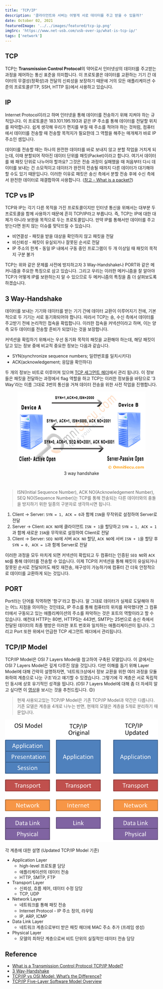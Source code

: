 ```yaml
---
title: 'TCP/IP'
description: '클라이언트와 서버는 어떻게 서로 데이터를 주고 받을 수 있을까?'
date: October 02, 2021
featuredImage: '../../images/featured/tcp-ip.png'
imgSrc: 'https://www.net-usb.com/usb-over-ip/what-is-tcp-ip/'
tags: ['network']
---
```


## TCP

TCP는 **Transmission Control Protocol**의 약어로서 인터넷상의 데이터를 주고받는 과정을 제어하는 통신 표준을 의미합니다. 이 프로토콜은 데이터를 교환하는 기기 간 데이터의 무결성(정확성)과 전달의 신뢰성을 보장하기 때문에 거의 모든 애플리케이션 수준의 프로토콜(FTP, SSH, HTTP 등)에서 사용하고 있습니다.

## IP

Internet Protocol이라고 하며 인터넷을 통해 데이터를 전송하기 위해 지켜야 하는 규칙입니다. 이 프로토콜은 183.101.195.193과 같은 IP 주소를 통해 데이터를 전달할 위치를 파악합니다. 쉽게 생각해 우리가 편지를 부칠 때 주소를 적어야 하는 것처럼, 컴퓨터에서 데이터를 전송할 때 전송할 목적지가 필요한데 그 역할을 해주는 매개체가 바로 IP 주소인 셈입니다.

데이터를 전송할 때는 하나의 완전한 데이터를 바로 보내지 않고 분할 작업을 거치게 되는데, 이때 분할되어 작아진 데이터 단위를 패킷(Packet)이라고 합니다. 여기서 데이터를 왜 패킷 단위로 나누어야 할까요? 그것은 전송 과정이 실패했을 때 처음부터 다시 데이터를 보내는 건 소모적이고 데이터가 완전히 전송될 때까지 다른 데이터가 대기해야 할 수도 있기 때문입니다. 이러한 이유로 패킷은 송신 측에서 분할 전송 후에 수신 측에서 완전한 데이터로 재결합하여 사용합니다. ([참고 - What is a packet?](https://www.cloudflare.com/learning/network-layer/what-is-a-packet/))

## TCP vs IP

TCP와 IP는 각기 다른 목적을 가진 프로토콜이지만 인터넷 통신을 위해서는 대부분 두 프로토콜을 함께 사용하기 때문에 흔히 TCP/IP라고 부릅니다. 즉, TCP는 IP에 대한 대체가 아니라 보완을 목적으로 두는 프로토콜입니다. 만약 IP를 통해서만 데이터를 주고받는다면 원치 않는 이슈를 맞닥뜨릴 수 있습니다.

- 비연결성 - 패킷을 받을 대상을 확인하지 않고 패킷을 전달
- 비신뢰성 - 패킷이 유실되거나 잘못된 순서로 전달
- IP 주소의 한계 - 동일 IP 내에서 구동 중인 프로그램이 두 개 이상일 때 패킷의 목적지 구분 불가

TCP는 위와 같은 문제를 사전에 방지하고자 3 Way-Handshake나 PORT와 같은 메커니즘을 주요한 특징으로 삼고 있습니다. 그리고 우리는 이러한 메커니즘을 잘 알아야 TCP가 어떻게 IP를 보완하는지 알 수 있으므로 두 메커니즘의 특징을 좀 더 살펴보도록 하겠습니다.

## 3 Way-Handshake

데이터를 보내는 기기와 데이터를 받는 기기 간에 데이터 교환이 이루어지기 전에, 기본적으로 두 기기는 서로 동기화되어야 합니다. 따라서 TCP는 송, 수신 측에서 데이터를 주고받기 전에 논리적인 접속을 확립합니다. 이러한 접속을 커넥션이라고 하며, 이는 양측 모두 데이터를 전송할 준비가 되었다는 것을 보장합니다.

커넥션을 확립하기 위해서는 우선 동기화 목적의 패킷을 교환해야 하는데, 해당 패킷이 담고 있는 정보 중에 비교적 중요한 정보는 다음과 같습니다.

- SYN(synchronize sequence numbers; 일련번호를 일치시키다)
- ACK(acknowledgement; 응답을 확인하다)

두 개의 정보는 비트로 이루어져 있으며 [TCP 세그먼트 헤더](https://www.omnisecu.com/tcpip/tcp-header.php)에서 관리 됩니다. 이 정보들은 패킷을 전달하는 과정에서 flag 역할을 하고 TCP는 이러한 정보들을 바탕으로 '3 Way'라는 이름 그대로 3번의 통신을 거쳐 데이터 전송을 위한 사전 작업을 진행합니다.

<figure>
  <img src="../../images/body/three-way-handshake.jpeg" alt="3 way handshake" />
  <figcaption align="center">3 way handshake</figcaption>
</figure>

<br />

> ISN(Initial Sequence Number), ACK NO(Acknowledgement Number), SEQ NO(Sequence Number)는 TCP를 통해 전송되는 다른 데이터와의 충돌을 방지하기 위한 일종의 구분자로 생각하시면 됩니다.

1. Client → Server: `SYN = 1, ACK = 0`과 함께 `ISN`을 무작위로 설정하여 Server로 전달
2. Server → Client: `ACK NO`에 클라이언트 `ISN + 1`을 할당하고 `SYN = 1, ACK = 1`과 함께 새로운 `ISN`을 무작위로 설정하여 Client로 전달
3. Client → Server: `SEQ NO`에 서버 `ACK NO` 할당, `ACK NO`에 서버 `ISN + 1`을 할당 후 `SYN = 0, ACK = 1`과 함께 Server로 전달

이러한 과정을 모두 마치게 되면 커넥션이 확립되고 두 컴퓨터는 인증된 `SEQ NO`와 `ACK NO`를 통해 데이터를 전송할 수 있습니다. 이제 TCP의 커넥션을 통해 패킷이 유실되거나 잘못된 순서로 전달되어도 패킷 재전송, 재구성이 가능하기에 컴퓨터 간 더욱 안정적으로 데이터를 교환하게 되는 것입니다.

## PORT

Port라는 단어를 직역하면 '항구'라고 합니다. 말 그대로 데이터가 실제로 도달해야 하는 어느 지점을 의미하는 것인데요, IP 주소를 통해 컴퓨터의 위치를 파악했다면 그 컴퓨터에서 구동되고 있는 애플리케이션의 주소를 파악하는 것은 포트의 역할이라고 할 수 있습니다. 예컨대 HTTP는 80번, HTTPS는 443번, SMTP는 25번으로 송신 측에서 전달된 데이터의 최종 행방은 이러한 포트 번호와 일치하는 애플리케이션이 됩니다. 그리고 Port 또한 위에서 언급한 TCP 세그먼트 헤더에서 관리됩니다.

## TCP/IP Model

TCP/IP Model은 OSI 7 Layers Model을 참고하여 구축된 모델입니다. 이 글에서는 OSI 7 Layers Model은 깊게 다루진 않을 것입니다. 다만 이해를 돕기 위해 Layer Model에 대해 간략히 설명하자면, '네트워크상에서 정보 교환을 위한 여러 과정을 모듈화하여 계층으로 나눈 구조'라고 얘기할 수 있겠습니다. 그렇기에 각 계층은 서로 독립적인 동시에 상호 유기적인 성격을 띱니다. (OSI 7 Layers Model에 대해 좀 더 자세히 알고 싶다면 이 [영상](https://www.youtube.com/watch?v=1pfTxp25MA8)을 보시는 것을 추천드립니다. 😊)

> 현재 사용되고있는 TCP/IP Model은 기존 TCP/IP Model과 약간은 다릅니다. 기존 모델은 계층을 4개로 나누는 반면, 현재의 모델은 계층을 5개로 분리하기 때문입니다.

<img src="../../images/body/tcp-model.png" alt="tcp model" />

<br />

각 계층에 대한 설명 (Updated TCP/IP Model 기준)

- Application Layer
  - high-level 프로토콜 담당
  - 애플리케이션의 데이터 전송
  - HTTP, SMTP, FTP
- Transport Layer
  - 신뢰성, 흐름 제어, 데이터 수정 담당
  - TCP, UDP
- Network Layer
  - 네트워크를 통해 패킷 전송
  - Internet Protocol - IP 주소 정의, 라우팅
  - IP, ARP, ICMP
- Data Link Layer
  - 네트워크 계층으로부터 받은 패킷 헤더에 MAC 주소 추가 (프레임 생성)
- Physical Layer
  - 모델의 최하단 계층으로써 비트 단위의 실질적인 데이터 전송 담당

## Reference

- [What is a Transmission Control Protocol TCP/IP Model?](https://www.fortinet.com/resources/cyberglossary/tcp-ip)
- [3 Way-Handshake](https://www.omnisecu.com/tcpip/tcp-three-way-handshake.php)
- [TCP/IP vs OSI Model: What’s the Difference?](https://www.computernetworkingnotes.com/ccna-study-guide/similarities-and-differences-between-osi-and-tcp-ip-model.html)
- [TCP/IP Five-Layer Software Model Overview](https://microchipdeveloper.com/tcpip:tcp-ip-five-layer-model)
